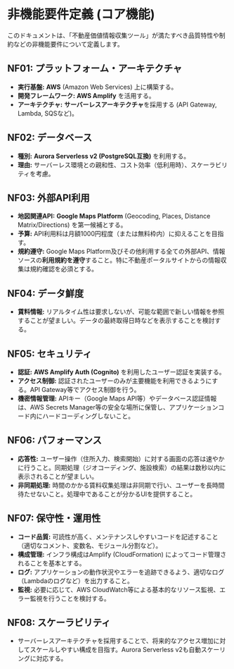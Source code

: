 # 非機能要件定義 (コア機能)

このドキュメントは、「不動産価値情報収集ツール」が満たすべき品質特性や制約などの非機能要件について定義します。

## NF01: プラットフォーム・アーキテクチャ

* **実行基盤:** **AWS** (Amazon Web Services) 上に構築する。
* **開発フレームワーク:** **AWS Amplify** を活用する。
* **アーキテクチャ:** **サーバーレスアーキテクチャ**を採用する (API Gateway, Lambda, SQSなど)。

## NF02: データベース

* **種別:** **Aurora Serverless v2 (PostgreSQL互換)** を利用する。
* **理由:** サーバーレス環境との親和性、コスト効率（低利用時）、スケーラビリティを考慮。

## NF03: 外部API利用

* **地図関連API:** **Google Maps Platform** (Geocoding, Places, Distance Matrix/Directions) を第一候補とする。
* **予算:** API利用料は月額1000円程度（または無料枠内）に抑えることを目指す。
* **規約遵守:** Google Maps Platform及びその他利用する全ての外部API、情報ソースの**利用規約を遵守**すること。特に不動産ポータルサイトからの情報収集は規約確認を必須とする。

## NF04: データ鮮度

* **賃料情報:** リアルタイム性は要求しないが、可能な範囲で新しい情報を参照することが望ましい。データの最終取得日時などを表示することを検討する。

## NF05: セキュリティ

* **認証:** **AWS Amplify Auth (Cognito)** を利用したユーザー認証を実装する。
* **アクセス制御:** 認証されたユーザーのみが主要機能を利用できるようにする。API Gateway等でアクセス制御を行う。
* **機密情報管理:** APIキー（Google Maps API等）やデータベース認証情報は、AWS Secrets Manager等の安全な場所に保管し、アプリケーションコード内にハードコーディングしないこと。

## NF06: パフォーマンス

* **応答性:** ユーザー操作（住所入力、検索開始）に対する画面の応答は速やかに行うこと。同期処理（ジオコーディング、施設検索）の結果は数秒以内に表示されることが望ましい。
* **非同期処理:** 時間のかかる賃料収集処理は非同期で行い、ユーザーを長時間待たせないこと。処理中であることが分かるUIを提供すること。

## NF07: 保守性・運用性

* **コード品質:** 可読性が高く、メンテナンスしやすいコードを記述すること（適切なコメント、変数名、モジュール分割など）。
* **構成管理:** インフラ構成はAmplify (CloudFormation) によってコード管理されることを基本とする。
* **ログ:** アプリケーションの動作状況やエラーを追跡できるよう、適切なログ（Lambdaのログなど）を出力すること。
* **監視:** 必要に応じて、AWS CloudWatch等による基本的なリソース監視、エラー監視を行うことを検討する。

## NF08: スケーラビリティ

* サーバーレスアーキテクチャを採用することで、将来的なアクセス増加に対してスケールしやすい構成を目指す。Aurora Serverless v2も自動スケーリングに対応する。
